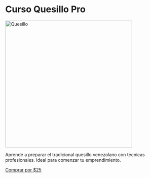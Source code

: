 <!DOCTYPE html>
<html lang="es">
<head>
  <meta charset="UTF-8">
  <title>Quesillo Pro - Pastry by Denise</title>
</head>
<body>
  <h1>Curso Quesillo Pro</h1>
  <img src="https://images.unsplash.com/photo-1601979031925-289b8b311f6e?auto=format&fit=crop&w=800&q=80" alt="Quesillo" width="400">
  <p>Aprende a preparar el tradicional quesillo venezolano con técnicas profesionales. Ideal para comenzar tu emprendimiento.</p>
  <a href="https://paypal.me/denisserr/25" target="_blank">Comprar por $25</a>
</body>
</html>
